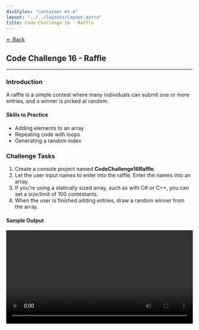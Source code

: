 ```yaml
---
divStyles: "container mt-4"
layout: "../../layouts/Layout.astro"
title: Code Challenge 16 - Raffle
---
```


[← Back](/code-challenges/)

## Code Challenge 16 - Raffle

---

### Introduction

A raffle is a simple contest where many individuals can submit one or more entries, and a winner is picked at random.

#### Skills to Practice

- Adding elements to an array
- Repeating code with loops
- Generating a random index

### Challenge Tasks

1. Create a console project named **CodeChallenge16Raffle**.
2. Let the user input names to enter into the raffle. Enter the names into an array.
3. If you're using a statically sized array, such as with C# or C++, you can set a size/limit of 100 contestants.
4. When the user is finished adding entries, draw a random winner from the array.

#### Sample Output

<div class="row">
    <div class="col-sm-12 col-xl-10 offset-xl-1">
        <video src="/courses/code-challenges/code-challenge-16-sample.mp4" autoplay loop width="100%"></video>
    </div>
</div>
